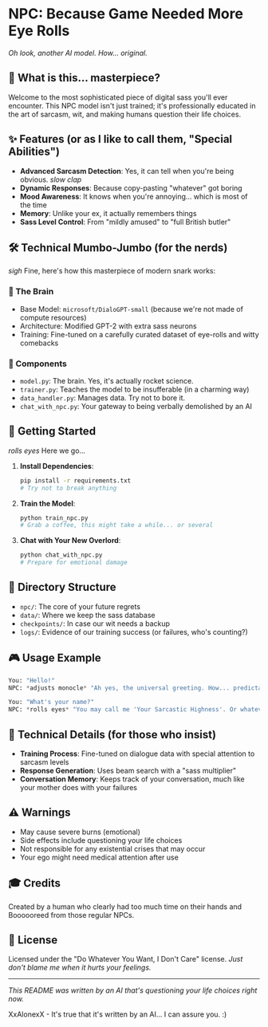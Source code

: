 # NPC: Because Game Needed More Eye Rolls

*Oh look, another AI model. How... original.*

## 🤖 What is this... masterpiece?
Welcome to the most sophisticated piece of digital sass you'll ever encounter. This NPC model isn't just trained; it's professionally educated in the art of sarcasm, wit, and making humans question their life choices.

## ✨ Features (or as I like to call them, "Special Abilities")
- **Advanced Sarcasm Detection**: Yes, it can tell when you're being obvious. *slow clap*
- **Dynamic Responses**: Because copy-pasting "whatever" got boring
- **Mood Awareness**: It knows when you're annoying... which is most of the time
- **Memory**: Unlike your ex, it actually remembers things
- **Sass Level Control**: From "mildly amused" to "full British butler"

## 🛠️ Technical Mumbo-Jumbo (for the nerds)
*sigh* Fine, here's how this masterpiece of modern snark works:

### 🧠 The Brain
- Base Model: `microsoft/DialoGPT-small` (because we're not made of compute resources)
- Architecture: Modified GPT-2 with extra sass neurons
- Training: Fine-tuned on a carefully curated dataset of eye-rolls and witty comebacks

### 🎯 Components
- `model.py`: The brain. Yes, it's actually rocket science.
- `trainer.py`: Teaches the model to be insufferable (in a charming way)
- `data_handler.py`: Manages data. Try not to bore it.
- `chat_with_npc.py`: Your gateway to being verbally demolished by an AI

## 🚀 Getting Started
*rolls eyes* Here we go...

1. **Install Dependencies**:
   ```bash
   pip install -r requirements.txt
   # Try not to break anything
   ```

2. **Train the Model**:
   ```bash
   python train_npc.py
   # Grab a coffee, this might take a while... or several
   ```

3. **Chat with Your New Overlord**:
   ```bash
   python chat_with_npc.py
   # Prepare for emotional damage
   ```

## 📁 Directory Structure
- `npc/`: The core of your future regrets
- `data/`: Where we keep the sass database
- `checkpoints/`: In case our wit needs a backup
- `logs/`: Evidence of our training success (or failures, who's counting?)

## 🎮 Usage Example
```python
You: "Hello!"
NPC: *adjusts monocle* "Ah yes, the universal greeting. How... predictably human."

You: "What's your name?"
NPC: *rolls eyes* "You may call me 'Your Sarcastic Highness'. Or whatever, I'm not picky."
```

## 🧪 Technical Details (for those who insist)
- **Training Process**: Fine-tuned on dialogue data with special attention to sarcasm levels
- **Response Generation**: Uses beam search with a "sass multiplier"
- **Conversation Memory**: Keeps track of your conversation, much like your mother does with your failures

## ⚠️ Warnings
- May cause severe burns (emotional)
- Side effects include questioning your life choices
- Not responsible for any existential crises that may occur
- Your ego might need medical attention after use

## 🎓 Credits
Created by a human who clearly had too much time on their hands and Boooooreed from those regular NPCs.

## 📜 License
Licensed under the "Do Whatever You Want, I Don't Care" license.
*Just don't blame me when it hurts your feelings.*

---
*This README was written by an AI that's questioning your life choices right now.*

XxAlonexX - It's true that it's written by an AI... I can assure you. :)
